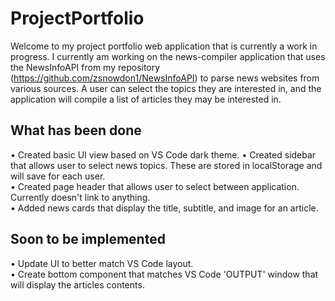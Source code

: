 

# ProjectPortfolio

Welcome to my project portfolio web application that is currently a work in progress. I currently am working on the news-compiler application that uses the NewsInfoAPI from my repository (https://github.com/zsnowdon1/NewsInfoAPI) to parse news websites from various sources. A user can select the topics they are interested in, and the application will compile a list of articles they may be interested in.

## What has been done
• Created basic UI view based on VS Code dark theme.
• Created sidebar that allows user to select news topics. These are stored in localStorage and will save for each user.  
• Created page header that allows user to select between application. Currently doesn't link to anything.  
• Added news cards that display the title, subtitle, and image for an article.  

## Soon to be implemented
• Update UI to better match VS Code layout.  
• Create bottom component that matches VS Code 'OUTPUT' window that will display the articles contents.
